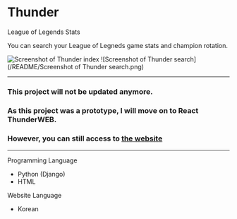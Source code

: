 # Thunder
League of Legends Stats 

You can search your League of Legneds game stats and champion rotation.

![Screenshot of Thunder index](/README/ScreenshotofThunderindex.png)
![Screenshot of Thunder search](/README/Screenshot of Thunder search.png)

*** 
### This project will not be updated anymore.   
### As this project was a prototype, I will move on to React ThunderWEB.    
### However, you can still access to [the website](http://thunderweb.herokuapp.com, "thunder web")      
***
Programming Language   
- Python (Django)
- HTML

Website Language   
- Korean



